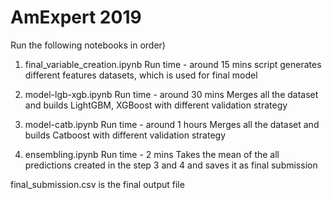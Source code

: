 # AmExpert 2019

Run the following notebooks in order)

1. final_variable_creation.ipynb
Run time - around 15 mins
script generates different features datasets, which is used for final model

2. model-lgb-xgb.ipynb
Run time - around 30 mins
Merges all the dataset and builds LightGBM, XGBoost with different validation strategy 

3. model-catb.ipynb
Run time - around 1 hours
Merges all the dataset and builds Catboost with different validation strategy 

4. ensembling.ipynb
Run time - 2 mins
Takes the mean of the all predictions created in the step 3 and 4 and saves it as final submission

final_submission.csv is the final output file
